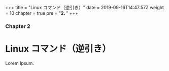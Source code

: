 +++
title = "Linux コマンド（逆引き）"
date = 2019-09-16T14:47:57Z
weight = 10
chapter = true
pre = "<b>2. </b>"
+++

### Chapter 2

# Linux コマンド（逆引き）

Lorem Ipsum.
